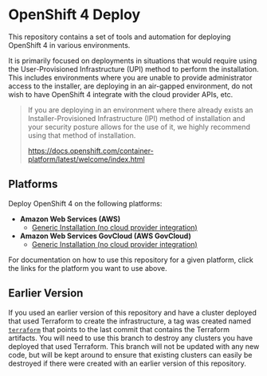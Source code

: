 # OpenShift 4 Deploy

This repository contains a set of tools and automation for deploying OpenShift
4 in various environments.

It is primarily focused on deployments in situations that would require using
the User-Provisioned Infrastructure (UPI) method to perform the installation.
This includes environments where you are unable to provide administrator access
to the installer, are deploying in an air-gapped environment, do not wish to
have OpenShift 4 integrate with the cloud provider APIs, etc.

> If you are deploying in an environment where there already exists an
> Installer-Provisioned Infrastructure (IPI) method of installation and your
> security posture allows for the use of it, we highly recommend using that
> method of installation.
>
> https://docs.openshift.com/container-platform/latest/welcome/index.html

## Platforms

Deploy OpenShift 4 on the following platforms:

- **Amazon Web Services (AWS)**
  - [Generic Installation (no cloud provider integration)][1]
- **Amazon Web Services GovCloud (AWS GovCloud)**
  - [Generic Installation (no cloud provider integration)][2]

For documentation on how to use this repository for a given platform, click the
links for the platform you want to use above.

## Earlier Version

If you used an earlier version of this repository and have a cluster deployed
that used Terraform to create the infrastructure, a tag was created named
[`terraform`][3] that points to the last commit that contains the Terraform
artifacts. You will need to use this branch to destroy any clusters you have
deployed that used Terraform. This branch will not be updated with any new
code, but will be kept around to ensure that existing clusters can easily be
destroyed if there were created with an earlier version of this repository.


[1]: docs/install/aws_generic.md
[2]: docs/install/aws_govcloud_generic.md
[3]: https://github.com/jaredhocutt/openshift4-deploy/releases/tag/terraform
